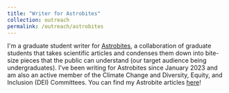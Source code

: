 ```yaml
---
title: "Writer for Astrobites"
collection: outreach
permalink: /outreach/astrobites
---
```


I'm a graduate student writer for [Astrobites](https://astrobites.org/), a collaboration of graduate students that takes scientific articles and condenses them down into bite-size pieces that the public can understand (our target audience being undergraduates). I've been writing for Astrobites since January 2023 and am also an active member of the Climate Change and Diversity, Equity, and Inclusion (DEI) Committees. You can find my Astrobite articles [here](https://astrobites.org/author/mmasterson/)! 
